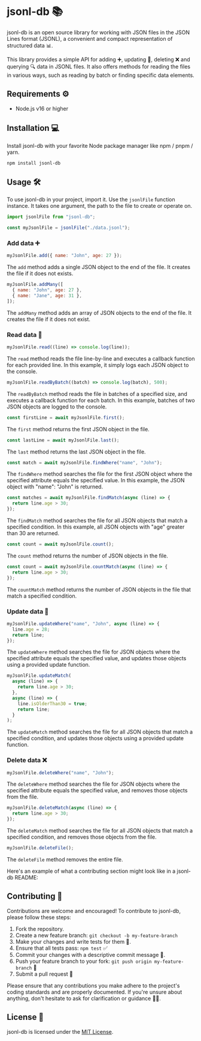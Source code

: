 # jsonl-db 📚

jsonl-db is an open source library for working with JSON files in the JSON Lines format (JSONL), a convenient and compact representation of structured data 📊.

This library provides a simple API for adding ➕, updating 🔄, deleting ❌ and querying 🔍 data in JSONL files. It also offers methods for reading the files in various ways, such as reading by batch or finding specific data elements.

## Requirements ⚙️

- Node.js v16 or higher

## Installation 💻

Install jsonl-db with your favorite Node package manager like npm / pnpm / yarn.

```
npm install jsonl-db
```

## Usage 🛠️

To use jsonl-db in your project, import it.
Use the `jsonlFile` function instance. It takes one argument, the path to the file to create or operate on.

```javascript
import jsonlFile from "jsonl-db";

const myJsonlFile = jsonlFile("./data.jsonl");
```

### Add data ➕

```javascript
myJsonlFile.add({ name: "John", age: 27 });
```

The `add` method adds a single JSON object to the end of the file.
It creates the file if it does not exists.

```javascript
myJsonlFile.addMany([
  { name: "John", age: 27 },
  { name: "Jane", age: 31 },
]);
```

The `addMany` method adds an array of JSON objects to the end of the file.
It creates the file if it does not exist.

### Read data 📖

```javascript
myJsonlFile.read((line) => console.log(line));
```

The `read` method reads the file line-by-line and executes a callback function for each provided line. In this example, it simply logs each JSON object to the console.

```javascript
myJsonlFile.readByBatch((batch) => console.log(batch), 500);
```

The `readByBatch` method reads the file in batches of a specified size, and executes a callback function for each batch. In this example, batches of two JSON objects are logged to the console.

```javascript
const firstLine = await myJsonlFile.first();
```

The `first` method returns the first JSON object in the file.

```javascript
const lastLine = await myJsonlFile.last();
```

The `last` method returns the last JSON object in the file.

```javascript
const match = await myJsonlFile.findWhere("name", "John");
```

The `findWhere` method searches the file for the first JSON object where the specified attribute equals the specified value. In this example, the JSON object with "name": "John" is returned.

```javascript
const matches = await myJsonlFile.findMatch(async (line) => {
  return line.age > 30;
});
```

The `findMatch` method searches the file for all JSON objects that match a specified condition. In this example, all JSON objects with "age" greater than 30 are returned.

```javascript
const count = await myJsonlFile.count();
```

The `count` method returns the number of JSON objects in the file.

```javascript
const count = await myJsonlFile.countMatch(async (line) => {
  return line.age > 30;
});
```

The `countMatch` method returns the number of JSON objects in the file that match a specified condition.

### Update data 🔄

```javascript
myJsonlFile.updateWhere("name", "John", async (line) => {
  line.age = 28;
  return line;
});
```

The `updateWhere` method searches the file for JSON objects where the specified attribute equals the specified value, and updates those objects using a provided update function.

```javascript
myJsonlFile.updateMatch(
  async (line) => {
    return line.age > 30;
  },
  async (line) => {
    line.isOlderThan30 = true;
    return line;
  }
);
```

The `updateMatch` method searches the file for all JSON objects that match a specified condition, and updates those objects using a provided update function.

### Delete data ❌

```javascript
myJsonlFile.deleteWhere("name", "John");
```

The `deleteWhere` method searches the file for JSON objects where the specified attribute equals the specified value, and removes those objects from the file.

```javascript
myJsonlFile.deleteMatch(async (line) => {
  return line.age > 30;
});
```

The `deleteMatch` method searches the file for all JSON objects that match a specified condition, and removes those objects from the file.

```javascript
myJsonlFile.deleteFile();
```

The `deleteFile` method removes the entire file.

Here's an example of what a contributing section might look like in a jsonl-db README:

## Contributing 🤝

Contributions are welcome and encouraged! To contribute to jsonl-db, please follow these steps:

1. Fork the repository.
2. Create a new feature branch: `git checkout -b my-feature-branch`
3. Make your changes and write tests for them 🧪.
4. Ensure that all tests pass: `npm test` ✅
5. Commit your changes with a descriptive commit message 📝.
6. Push your feature branch to your fork: `git push origin my-feature-branch` 🚀
7. Submit a pull request 💌

Please ensure that any contributions you make adhere to the project's coding standards and are properly documented. If you're unsure about anything, don't hesitate to ask for clarification or guidance 🙋‍♂️.

## License 📝

jsonl-db is licensed under the [MIT License](https://opensource.org/licenses/MIT).
